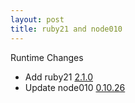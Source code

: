 ```yaml
---
layout: post
title: ruby21 and node010
---
```


Runtime Changes

 - Add ruby21 [2.1.0][ruby21]
 - Update node010 [0.10.26][node010]

[node010]: https://raw.github.com/joyent/node/v0.10.26/ChangeLog
[ruby21]: https://www.ruby-lang.org/en/news/2013/12/25/ruby-2-1-0-is-released/
